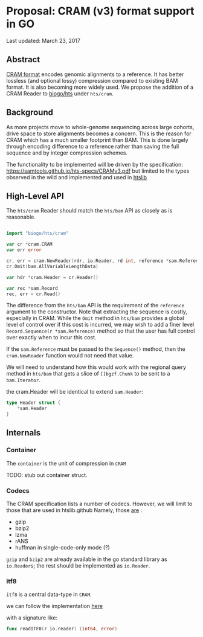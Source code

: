 # Proposal: CRAM (v3) format support in GO

Last updated: March 23, 2017

## Abstract

[CRAM format](https://samtools.github.io/hts-specs/CRAMv3.pdf) encodes genomic alignments to a reference.
It has better lossless (and optional lossy) compression compared to existing BAM format. It is also
becoming more widely used. We propose the addition of a CRAM Reader to [biogo/hts](https://github.com/biogo/hts)
under `hts/cram`.

## Background

As more projects move to whole-genome sequencing across large cohorts, drive space to store alignments becomes a
concern. This is the reason for CRAM which has a much smaller footprint than BAM. This is done largely through
encoding difference to a reference rather than saving the full sequence and by integer compression schemes.

The functionality to be implemented will be driven by the specification: https://samtools.github.io/hts-specs/CRAMv3.pdf
but limited to the types observed in the wild and implemented and used in [htslib](https://samtools.github.io)

## High-Level API

The `hts/cram` Reader should match the `hts/bam` API as closely as is reasonable.

```Go

import "biogo/hts/cram"

var cr *cram.CRAM 
var err error

cr, err = cram.NewReader(rdr, io.Reader, rd int, reference *sam.Reference)
cr.Omit(bam.AllVariableLengthData)

var hdr *cram.Header = cr.Header()

var rec *sam.Record
rec, err = cr.Read()
```

The difference from the `hts/bam` API is the requirement of the `reference` argument to the constructor.
Note that extracting the sequence is costly, especially in CRAM. While the `Omit` method in `hts/bam`
provides a global level of control over if this cost is incurred, we may wish to add a finer level 
`Record.Sequence(r *sam.Reference)` method so that the user has full control over exactly when
to incur this cost.

If the `sam.Reference` must be passed to the `Sequence()` method, then the `cram.NewReader` function would not
need that value.

We will need to understand how this would work with the regional query method in `hts/bam` that gets a slice of
`[]bgzf.Chunk` to be sent to a `bam.Iterator`.

the cram.Header will be identical to extend `sam.Header`:

```Go
type Header struct {
    *sam.Header
}
```


## Internals


### Container

The `container` is the unit of compression in `CRAM`

TODO: stub out container struct.

### Codecs

The CRAM specification lists a number of codecs. However, we will limit to those that are used in htslib.github
Namely, those [are](https://github.com/biogo/hts/issues/54#issuecomment-275359197) :

+ gzip
+ bzip2
+ lzma
+ rANS
+ huffman in single-code-only mode (?)

`gzip` and `bzip2` are already available in the go standard library as `io.Reader`s; the rest
should be implemented as `io.Reader`.

### itf8

`itf8` is a central data-type in `CRAM`.

we can follow the implementation [here](https://github.com/samtools/htslib/blob/70622cffc711b0e501c431bc221a6abdbdf3a6bd/cram/cram_io.h#L111)

with a signature like:

```Go
func readITF8(r io.reader) (int64, error)
```
